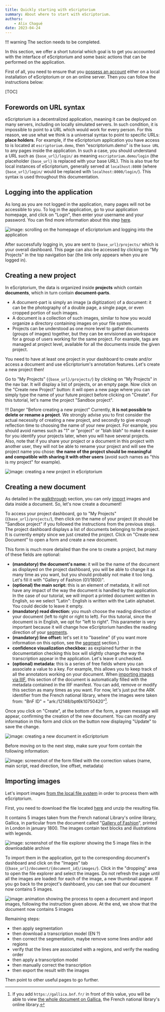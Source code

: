 ```yaml
---
title: Quickly starting with eScriptorium
summary: About where to start with eScriptorium.
authors:
    - Alix Chagué
date: 2023-04-24
---
```


!!! warning
    The section needs to be completed.

In this section, we offer a short tutorial which goal is to get you accounted with the interface of eScriptorium and some basic actions that can be performed on the application.

First of all, you need to ensure that you [possess an account](FAQ.md#how-can-i-have-an-escriptorium-account) either on a local installation of eScriptorium or on an online server. Then you can follow the instructions below:

[TOC]

## Forewords on URL syntax

eScriptorium is a decentralized application, meaning it can be deployed on many servers, including on locally simulated servers. In such condition, it is impossible to point to a URL which would work for every person. For this reason, we use what we think is a universal syntax to point to specific URLs: **place holders**. For example, if the eScriptorium application you have access to is located at `escriptorium.demo`, then "escriptorium.demo" is the `base URL` to any pages inside the application. In such a case, you should understand a URL such as `{base_url}/login/` as meaning `escriptorium.demo/login` (the placeholder `{base_url}` is replaced with your base URL). This is also true for local instances of eScriptorium, generally served at `localhost:8000` (where `{base_url}/login/` would be replaced with `localhost:8000/login/`). This syntax is used throughout this documentation.

## Logging into the application

As long as you are not logged in the application, many pages will not be accessible to you. To log in the application, go to your application homepage, and click on "Login", then enter your username and your password. You can find more information about this step [here](users.md#login-and-logout).

![image: scrolling on the homepage of eScriptorium and logging into the application](img/quick_start/browsing_homepage_and_login.gif "Browsing the homepage before logging into the application (v. v0.13.4b)")

After successfully logging in, you are sent to `{base_url}/projects/` which is your overall dashboard. This page can also be accessed by clicking on "My Projects" in the top navigation bar (the link only appears when you are logged in).

## Creating a new project

In eScriptorium, the data is organized inside **projects** which contain **documents**, which in turn contain **document-parts**.
<!-- todo: this section might change if you explain this somewhere else, even though it makes sense to have it explained here -->

- A document-part is simply an image (a digitization) of a document: it can be the photography of a double page, a single page, or even cropped portion of such images. 
- A document is a collection of such images, similar to how you would organize a directory containing images on your file system.
- Projects can be understood as one more level to gather documents (groups of images) together, but they can be envisioned as workspace for a group of users working for the same project. For example, tags <!--todo: add link to page explaining tag when available --> are managed at project level, available for all the documents inside the given project.<!-- todo: send to voc section once there is one -->

You need to have at least one project in your dashboard to create and/or access a document and use eScriptorium's annotation features. Let's create a new project then!

Go to "My Projects" (`{base_url}/projects/`) by clicking on "My Projects" in the nav bar. It will display a list of projects, or an empty page. Now click on the "Create new Project" button: it will open a new page where you can simply type the name of your future project before clicking on "Create". For this tutorial, let's name the project "Sandbox project".

!!! Danger "Before creating a new project"
    Currently, **it is not possible to delete or rename a project**. We strongly advise you to first consider the actual necessity of creating a new project, and secondly to give enough reflection time to choosing the name of your new project. For example, you should avoid names such as "1" or "project" or "blah blah" to make it easier for you identify your projects later, when you will have several projects.  
    Also, note that if you share your project or a document in this project with another user, they will not be able to rename your project and will see the project name you chose: **the name of the project should be meaningful and compatible with sharing it with other users** (avoid such names as "this is my project" for example).

![image: creating a new project in eScriptorium](img/quick_start/create_my_first_project.gif "From the homepage to the project dashboard, where we create a new project (v. v0.13.4b)")

## Creating a new document

As detailed in the [walkthrough](walkthrough.md) section, you can only [import](import.md) images and data inside a document. So, let's now create a document!

To access your project dashboard, go to "My Projects" (`{base_url}/projects/`), then click on the name of your project (it should be "Sandbox project" if you followed the instructions from the previous step). The project dashboard displays a list of documents belonging to the project. It is currently empty since we just created the project. Click on "Create new Document" to open a form and create a new document. 

This form is much more detailed than the one to create a project, but many of these fields are optional:

- **(mandatory) the document's name:** it will be the name of the document as displayed on the project dashboard, you will be able to change it as many time as you want, but you should probably not make it too long. Let's fill it with "Gallery of Fashion (01/1800)".
- **(optional) the main script:** this is an element of metadata, it will not have any impact of the way the document is handled by the application. In the case of our tutorial, we will import a printed document written in English, so we select "Latin": English is written with the Latin alphabet. You could decide to leave it empty.
- **(mandatory) read direction:** you mush choose the reading direction of your document (left to right or right to left). For this tutorial, since the document is in English, we opt for "left to right". This parameter is very important because it will change how eScriptorium handles the reading direction of your [segments](segment.md). <!-- todo: add link to section of segment that would explain what happens when not set correctly -->
- **(mandatory) line offset:** let's set it to "baseline" (if you want more information on this option, see the [segment](segment.md) <!-- todo: add link to section of segment that would normally explain that --> section.)
- **confidence visualization checkbox:** as explained further in the documentation <!-- todo: add a link when the doc exists --> checking this box will slightly change the way the transcription appear in the application. Let's leave it unchecked.
- **(optional) metadata:** this is a series of free fields where you can associate a value to a key. For example, this allows you to keep track of all the annotators working on your document. When [importing images via IIIF](import.md#3-from-iiif), this section of the document is automatically filled with the metadata contained in the IIIF manifest. You can add, remove or modify this section as many times as you want. For now, let's just put the ARK identifier from the French national library, where the images were taken from: "BnF ID" = "ark:/12148/bpt6k10750420"[^1].

[^1]: If you add `https://gallica.bnf.fr/` in front of this value, you will be able to view [the whole document on Gallica](https://gallica.bnf.fr/ark:/12148/bpt6k10750420/), the French national library's online library.

Once you click on "Create", at the bottom of the form, a green message will appear, confirming the creation of the new document. You can modify any information in this form and click on the button now displaying "Update" to save the change.

![image: creating a new document in eScriptorium](img/quick_start/create_my_first_document.gif "From the homepage to a project dashboard, where we create a new document (v. v0.13.4b)")

Before moving on to the next step, make sure your form contain the following information:

![image: screenshot of the form filled with the correction values (name, main script, read direction, line offset, metadata)](img/quick_start/document_description.png "Make sure the form is filled as shown in this image")








## Importing images

<!-- todo: doable only when IIIF import from Gallica will not be so limited that import misses some images... -->
<!--We will use the [IIIF import](import.md#3-from-iiif) feature, but if it does not work correctly for you, you can also download the corresponding images [here](#) -->
<!-- and follow the documentation on how to [import images from the local file system](import.md#1-from-the-local-file-system). -->
<!-- example images are taken from https://gallica.bnf.fr/iiif/ark:/12148/bpt6k10750420/manifest.json -->

Let's import images [from the local file system](import.md#1-from-the-local-file-system) in order to process them with eScriptorium.

First, you need to download the file located [here](files/demo_images.zip) and unzip the resulting file.

It contains 5 images taken from the French national Library's online library, Gallica, in particular from the document called "[Gallery of Fashion](https://gallica.bnf.fr/ark:/12148/bpt6k10750420)", printed in London in january 1800. The images contain text blocks and illustrations with legends.

![image: screenshot of the file explorer showing the 5 image files in the downloadable archive](img/quick_start/demo_images_content.png "There are five images in the downloadable demo file, all taken from the same Gallica document.")

To import them in the application, got to the corresponding document's dashboard and click on the "Images" tab (`{base_url}/document/{document_id}/images/`). Click in the "dropping" area to open the file explorer and select the images. Do not refresh the page until all the images are loaded: for each of the image, a new thumbnail appear. If you go back to the project's dashboard, you can see that our document now contains 5 images.

![image: animation showing the process to open a document and import images, following the instruction given above. At the end, we show that the document now contains 5 images](img/quick_start/import_images.gif "Once import is over, we should have 5 images in the document we previously created")


Remaining steps:

- then apply segmentation
- then download a transcription model (EN ?)
- then correct the segmentation, maybe remove some lines and/or add regions
- verify that the lines are associated with a regions, and verify the reading order
- then apply a transcription model
- then manually correct the transcription
- then export the result with the images

Then point to other useful pages to go further. 
